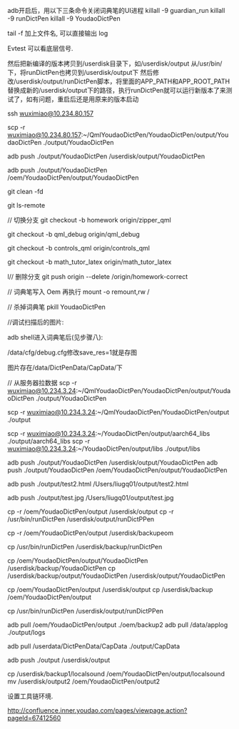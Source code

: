 adb开启后，用以下三条命令关闭词典笔的UI进程
killall -9 guardian_run
killall -9 runDictPen
killall -9 YoudaoDictPen



tail -f 加上文件名, 可以直接输出 log

Evtest 可以看底层信号.

然后把新编译的版本拷贝到/userdisk目录下，如/userdisk/output
从/usr/bin/下，将runDictPen也拷贝到/userdisk/output下
然后修改/userdisk/output/runDictPen脚本，将里面的APP_PATH和APP_ROOT_PATH替换成新的/userdisk/output下的路径，执行runDictPen就可以运行新版本了来测试了，如有问题，重启后还是用原来的版本启动

ssh wuximiao@10.234.80.157



scp -r wuximiao@10.234.80.157:~/QmlYoudaoDictPen/YoudaoDictPen/output/YoudaoDictPen ./output/YoudaoDictPen

adb push ./output/YoudaoDictPen /userdisk/output/YoudaoDictPen

adb push ./output/YoudaoDictPen /oem/YoudaoDictPen/output/YoudaoDictPen

git clean -fd

git ls-remote

// 切换分支
git checkout -b  homework  origin/zipper_qml

git checkout -b  qml_debug  origin/qml_debug

git checkout -b  controls_qml  origin/controls_qml

git checkout -b  math_tutor_latex  origin/math_tutor_latex

l// 删除分支
git push origin --delete /origin/homework-correct

// 词典笔写入 Oem
 再执行 mount -o remount,rw /

 // 杀掉词典笔
 pkill YoudaoDictPen

 //调试扫描后的图片:

adb shell进入词典笔后(见步骤八):

/data/cfg/debug.cfg修改save_res=1就是存图

图片存在/data/DictPenData/CapData/下

// 从服务器拉数据
scp -r wuximiao@10.234.3.24:~/QmlYoudaoDictPen/YoudaoDictPen/output/YoudaoDictPen ./output/YoudaoDictPen

scp -r wuximiao@10.234.3.24:~/QmlYoudaoDictPen/YoudaoDictPen/output ./output

scp -r wuximiao@10.234.3.24:~/YoudaoDictPen/output/aarch64_libs ./output/aarch64_libs
scp -r wuximiao@10.234.3.24:~/YoudaoDictPen/output/libs ./output/libs

adb push ./output/YoudaoDictPen /userdisk/output/YoudaoDictPen
adb push ./output/YoudaoDictPen /oem/YoudaoDictPen/output/YoudaoDictPen

adb push ./output/test2.html /Users/liugq01/output/test2.html

adb push ./output/test.jpg /Users/liugq01/output/test.jpg

cp -r /oem/YoudaoDictPen/output /userdisk/output
cp -r /usr/bin/runDictPen /userdisk/output/runDictPPen

cp -r /oem/YoudaoDictPen/output /userdisk/backupeom


cp /usr/bin/runDictPen /userdisk/backup/runDictPen

cp /oem/YoudaoDictPen/output/YoudaoDictPen /userdisk/backup/YoudaoDictPen
cp /userdisk/backup/output/YoudaoDictPen /userdisk/output/YoudaoDictPen

cp /oem/YoudaoDictPen/output /userdisk/output
cp /userdisk/backup /oem/YoudaoDictPen/output

cp /usr/bin/runDictPen  /userdisk/output/runDictPPen

adb pull /oem/YoudaoDictPen/output ./oem/backup2
adb pull /data/applog ./output/logs

adb pull /userdata/DictPenData/CapData ./output/CapData

adb push ./output /userdisk/output

cp /userdisk/backup1/localsound /oem/YoudaoDictPen/output/localsound
mv /userdisk/output2 /oem/YoudaoDictPen/output2

设置工具链环境.

http://confluence.inner.youdao.com/pages/viewpage.action?pageId=67412560